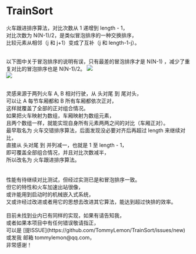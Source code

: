 # TrainSort
火车跟进排序算法，对比次数从 1 递增到 length - 1，<br />
对比次数为 N(N-1)/2，是类似冒泡排序的一种交换排序，<br />
比较元素从相邻（j 和 j+1）变成了互补（j 和 length-1-j）。<br />
<br />

以下图中关于冒泡排序的说明有误，只有最差的冒泡排序才是 N(N-1) ，减少了重复对比的冒泡排序也是 N(N-1)/2。
![](https://raw.githubusercontent.com/TommyLemon/StaticResources/master/TrainSort/TrainSort-Principle.jpg)   
![](https://raw.githubusercontent.com/TommyLemon/StaticResources/master/TrainSort/TrainSort-V2-NearTwicePerformanceOfBubbleSort.jpg)   

<br />
灵感来源于两列火车 A, B 相对行驶，从 头对尾 到 尾对头，<br />
可以让 A 每节车厢都和 B 所有车厢都依次正对，<br />
这样就覆盖了全部的正对组合情况。<br />
如果把火车映射为数组，车厢映射为数组元素，<br />
且两个数组一样，就能实现自身所有元素两两之间的对比（车厢正对）。<br />
最早取名为 火车交错排序算法，后面发现没必要对齐后再超过 length 来继续对比，<br />
直接从 头对尾 到 并列减一，也就是 1 至 length - 1，<br />
即可覆盖全部组合情况，并且对比次数减半，<br />
所以改名为 火车跟进排序算法。 <br />
<br />

<br />
性能有待继续对比测试，但经过实测已是和冒泡排序一致。<br >
但它的特性和火车加速出站很像，<br />
或许能用到启动时的机械嵌入式系统，<br />
又或许经过改进或者用它的思想去改进其它算法，能达到超过快排的效率。<br />
<br />
目前未找到业内已有同样的实现，如果有请告知我，<br />
或者如果本项目中有任何错误敬请指正，<br />
可以是 [提ISSUE](https://github.com/TommyLemon/TrainSort/issues/new) 或发我 邮箱 tommylemon@qq.com，<br />
非常感谢！<br />
